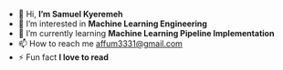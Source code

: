 

- 👋 Hi, **I’m Samuel Kyeremeh**
- 👀 I’m interested in **Machine Learning Engineering**
- 🌱 I’m currently learning **Machine Learning Pipeline Implementation**
- 📫 How to reach me affum3331@gmail.com
- ⚡ Fun fact **I love to read**

<!---
kyeremehS/kyeremehS is a ✨ special ✨ repository because its `README.md` (this file) appears on your GitHub profile.
You can click the Preview link to take a look at your changes.
--->
